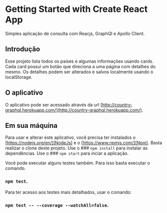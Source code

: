 # Getting Started with Create React App

Simples aplicação de consulta com Reacjs, GraphQl e Apollo Client.

## Introdução

Esse projeto lista todos os países e algumas informações usando cards.
Cada card possui um botão que direciona a uma página com detalhes do mesmo.
Os detalhes podem ser alterados e salvos localmente usando o localStorage.

## O aplicativo

O aplicativo pode ser acessado através da url [http://country-graphql.herokuapp.com/](http://country-graphql.herokuapp.com/).

## Em sua máquina

Para usar e alterar este aplicativo, você precisa ter instalados o [https://nodejs.org/en/](NodeJs) e o [https://www.npmjs.com/](Npm).
Basta realizar o clone deste projeto.
Use o ### `npm install` para instalar as dependências.
Use o ### `npm start` para inciar a aplicação.

Você pode executar alguns testes também.
Para isso basta executar o comando.
### `npm test`.

Para ter acesso aos testes mais detalhados, usar o comando:
### `npm test -- --coverage --watchAll=false`.